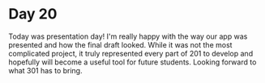 # Day 20

Today was presentation day! I'm really happy with the way our app was presented and how the final draft looked. While it was not the most complicated project, it truly represented every part of 201 to develop and hopefully will become a useful tool for future students. Looking forward to what 301 has to bring.
